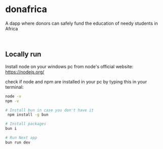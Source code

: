 # donafrica
A dapp where donors can safely fund the education of needy students in Africa


<br />

## Locally run
Install node on your windows pc from node's official website:
https://nodejs.org/

check if node and npm are installed in your pc by typing this in your terminal:
```sh
node -v
npm -v
```

```sh
# Install bun in case you don't have it
 npm install -g bun

# Install packages
bun i

# Run Next app
bun run dev
```
<br />
